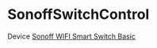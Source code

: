 # SonoffSwitchControl

Device [Sonoff WIFI Smart Switch Basic](https://www.sonoff.in/index.php?route=product/product&path=62&product_id=75)